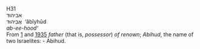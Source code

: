 <body>
  <p>H31<br>  אביהוּד  <br> אֲבִיהוּד  ‎  ‘ăbı̂yhûd  <br><i>ab-ee-hood‘ </i><br>From <a href="h0001.htm">1</a> and <a href="h1935.htm">1935</a>  <i>father</i> (that is, <i>possessor</i>) <i>of</i> <i>renown</i>; <i>Abihud</i>, the name of two Israelites: - Abihud.<br></p>
 </body>